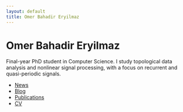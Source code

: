 ```yaml
---
layout: default
title: Omer Bahadir Eryilmaz
---
```


# Omer Bahadir Eryilmaz

Final-year PhD student in Computer Science. I study topological data analysis and nonlinear signal processing, with a focus on recurrent and quasi-periodic signals.

- [News](pages/news.md)
- [Blog](pages/blog.md)
- [Publications](pages/publications.md)
- [CV](pages/cv.md)
